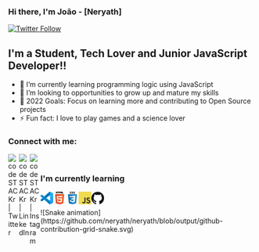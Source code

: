 ### Hi there, I'm João - [Neryath] 

[![Twitter Follow](https://img.shields.io/badge/twitter-ndev-informational)](https://twitter.com/intent/follow?original_referer=https%3A%2F%2Fgithub.com%2Fneryathdev&screen_name=neryathdev)

## I'm a Student, Tech Lover and Junior JavaScript Developer!!

- 🌱 I’m currently learning programming logic using JavaScript
- 👯 I’m looking to opportunities to grow up and mature my skills
- 🥅 2022 Goals: Focus on learning more and contributing to Open Source projects
- ⚡ Fun fact: I love to play games and a science lover

### Connect with me:

[<img align="left" alt="codeSTACKr | Twitter" width="22px" src="https://cdn.jsdelivr.net/npm/simple-icons@v3/icons/twitter.svg" />][twitter]
[<img align="left" alt="codeSTACKr | LinkedIn" width="22px" src="https://cdn.jsdelivr.net/npm/simple-icons@v3/icons/linkedin.svg" />][linkedin]
[<img align="left" alt="codeSTACKr | Instagram" width="22px" src="https://cdn.jsdelivr.net/npm/simple-icons@v3/icons/instagram.svg" />][instagram]

<br />

### I'm currently learning

<img align="left" alt="Visual Studio Code" width="26px" src="https://raw.githubusercontent.com/github/explore/80688e429a7d4ef2fca1e82350fe8e3517d3494d/topics/visual-studio-code/visual-studio-code.png" />
<img align="left" alt="HTML5" width="26px" src="https://raw.githubusercontent.com/github/explore/80688e429a7d4ef2fca1e82350fe8e3517d3494d/topics/html/html.png" />
<img align="left" alt="CSS3" width="26px" src="https://raw.githubusercontent.com/github/explore/80688e429a7d4ef2fca1e82350fe8e3517d3494d/topics/css/css.png" />
<img align="left" alt="JavaScript" width="26px" src="https://raw.githubusercontent.com/github/explore/80688e429a7d4ef2fca1e82350fe8e3517d3494d/topics/javascript/javascript.png" />
<img align="left" alt="GitHub" width="26px" src="https://raw.githubusercontent.com/github/explore/78df643247d429f6cc873026c0622819ad797942/topics/github/github.png" />

<br />
<br />

</details>

[twitter]: https://twitter.com/neryathdev
[instagram]: https://instagram.com/joaowice
[linkedin]: https://www.linkedin.com/in/jo%C3%A3o-pedro-ferreira-268ba8229/

<div>
    ![Snake animation](https://github.com/neryath/neryath/blob/output/github-contribution-grid-snake.svg)
</div>
